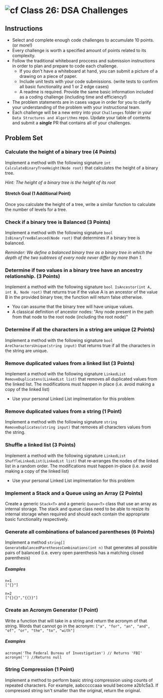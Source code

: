 ![cf](http://i.imgur.com/7v5ASc8.png) Class 26: DSA Challenges
=====================================

## Instructions

- Select and complete enough code challenges to accumulate 10 points. (or more!)
- Every challenge is worth a specified amount of points related to its complexity.
- Follow the traditional whiteboard proccess and submission instructions in order to plan and prepare to code each challenge.
    - If you don't have a whiteboard at hand, you can submit a picture of a drawing on a piece of paper.
    - Include unit tests with your code submissions. (write tests to confirm all basic functionality and 1 or 2 edge cases)
    - A readme is required. Provide the same basic information included as a coding challenge (including time and efficiency!)
- The problem statements are in cases vague in order for you to clarify your understanding of the problem with your instructional team.
- Each challenge will be a new entry into your `Challenges` folder in your `Data Structures and Algorithms` repo. Update your table of contents and submit a ***single*** PR that contains all of your challenges. 

## Problem Set

### Calculate the height of a binary tree (4 Points)
Implement a method with the following signature `int CalculateBinaryTreeHeight(Node root)` that calculates the height
of a binary tree.

_Hint: The height of a binary tree is the height of its root_

#### Stretch Goal (1 Additional Point)
Once you calculate the height of a tree, write a similar function to calculate the number of levels for a tree.

### Check if a binary tree is Balanced (3 Points)
Implement a method with the following signature `bool IsBinaryTreeBalanced(Node root)` that determines if a binary tree is balanced.

_Reminder: We define a balanced binary tree as a binary tree in which the depth of the two subtrees of every node never differ by more than 1._

### Determine if two values in a binary tree have an ancestry relationship. (3 Points)
Implement a method with the following signature `bool IsAncestor(int A, int B, Node root)` that returns true if the value A is an ancestor of the value B in the provided binary tree; the function will return false otherwise.

- You can assume that the binary tree will have unique values.
- A classical definition of ancestor nodes: "Any node present in the path from that node to the root node (including the root node)"

### Determine if all the characters in a string are unique (2 Points)
Implement a method with the following signature `bool AreCharactersUnique(string input)` that returns true if all the characters in the string are unique.

### Remove duplicated values from a linked list (3 Points)
Implement a method with the following signature `LinkedList RemoveDuplicatens(LinkedLst list)` that removes all duplicated values from the linked list. The modifications must happen in place (i.e. avoid making a copy of the linked list)

- Use your personal Linked List implmentation for this problem

### Remove duplicated values from a string (1 Point)
Implement a method with the following signature `string RemoveDuplicates(string input)` that removes all characters values from the string.

### Shuffle a linked list (3 Points)
Implement a method with the following signature `LinkedList ShuffleLinkedList(LinkedLst list)` that re-arranges the nodes of the linked list in a random order. The modifications must happen in-place (i.e. avoid making a copy of the linked list)

- Use your personal Linked List implmentation for this problem

### Implement a Stack and a Queue using an Array (2 Points)
Create a generic  `Stack<T>` and a generic `Queue<T>` class that use an array as internal storage. The stack and queue class need to be able to resize its internal storage when required and should each contain the appropriate basic functionality respectively. 

### Generate all combinations of balanced parentheses (6 Points)
Implement a method `string[] GenerateBalancedParethesesCombinations(int n)` that generates all possible pairs of balanced (i.e. every open parenthesis has a matching closed parenthesis)

##### Examples
```
n=1
["{}"]

n=2
["{}{}","{{}}"]
```

### Create an Acronym Generator (1 Point)
Write a function that will take in a string and return the acronym of that string. Words that cannot go in the acronym: `["a", "for", "an", "and", "of", "or", "the", "to", "with"]`

##### Examples
```
acronym('The Federal Bureau of Investigation') // Returns 'FBI'
acronym('') //Returns null
```

### String Compression (1 Point)
Implement a method to perform basic string compression using counts of repeated characters. For example, aabcccccaaa would become a2b1c5a3. If compressed string isn't smaller than the original, return the original.








